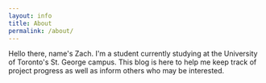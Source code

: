 ```yaml
---
layout: info
title: About
permalink: /about/
---
```


Hello there, name's Zach. I'm a student currently studying at the University of Toronto's St. George campus. This blog is here to help me keep track of project progress as well as inform others who may be interested.